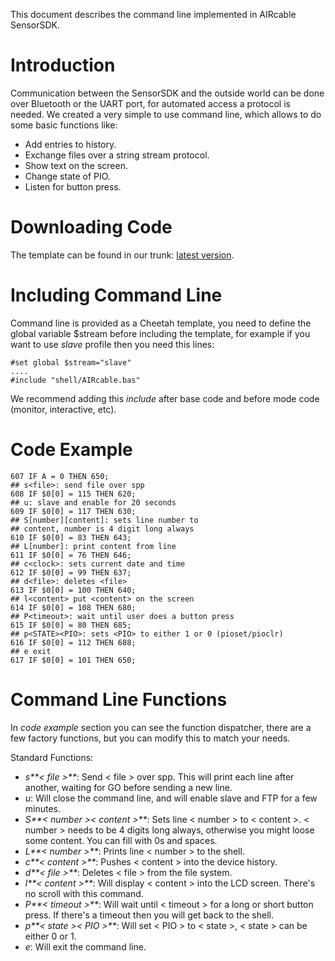 This document describes the command line implemented in AIRcable SensorSDK.

# Introduction #

Communication between the SensorSDK and the outside world can be done over Bluetooth or the UART port, for automated access a protocol is needed. We created a very simple to use command line, which allows to do some basic functions like:
  * Add entries to history.
  * Exchange files over a string stream protocol.
  * Show text on the screen.
  * Change state of PIO.
  * Listen for button press.

# Downloading Code #
The template can be found in our trunk: [latest version](http://aircable.googlecode.com/svn/sensor_sdk/BASIC.preparser/shell/AIRcable.bas).

# Including Command Line #

Command line is provided as a Cheetah template, you need to define the global variable $stream before including the template, for example if you want to use _slave_ profile then you need this lines:
```
#set global $stream="slave"
....
#include "shell/AIRcable.bas"
```

We recommend adding this _include_ after base code and before mode code (monitor, interactive, etc).

# Code Example #
```
607 IF A = 0 THEN 650;
## s<file>: send file over spp
608 IF $0[0] = 115 THEN 620;
## u: slave and enable for 20 seconds
609 IF $0[0] = 117 THEN 630;
## S[number][content]: sets line number to 
## content, number is 4 digit long always
610 IF $0[0] = 83 THEN 643;
## L[number]: print content from line 
611 IF $0[0] = 76 THEN 646;
## c<clock>: sets current date and time
612 IF $0[0] = 99 THEN 637;
## d<file>: deletes <file>
613 IF $0[0] = 100 THEN 640;
## l<content> put <content> on the screen
614 IF $0[0] = 108 THEN 680;
## P<timeout>: wait until user does a button press
615 IF $0[0] = 80 THEN 685;
## p<STATE><PIO>: sets <PIO> to either 1 or 0 (pioset/pioclr)
616 IF $0[0] = 112 THEN 688;
## e exit
617 IF $0[0] = 101 THEN 650;
```

# Command Line Functions #
In _code example_ section you can see the function dispatcher, there are a few factory functions, but you can modify this to match your needs.

Standard Functions:
  * _s**< file >**_: Send < file > over spp. This will print each line after another, waiting for GO before sending a new line.
  * _u_: Will close the command line, and will enable slave and FTP for a few minutes.
  * _S**< number >< content >**_: Sets line < number > to < content >. < number > needs to be 4 digits long always, otherwise you might loose some content. You can fill with 0s and spaces.
  * _L**< number >**_: Prints line < number > to the shell.
  * _c**< content >**_: Pushes < content > into the device history.
  * _d**< file >**_: Deletes < file > from the file system.
  * _l**< content >**_: Will display < content > into the LCD screen. There's no scroll with this command.
  * _P**< timeout >**_: Will wait until < timeout > for a long or short button press. If there's a timeout then you will get back to the shell.
  * _p**< state >< PIO >**_: Will set < PIO > to < state >, < state > can be either 0 or 1.
  * _e_: Will exit the command line.